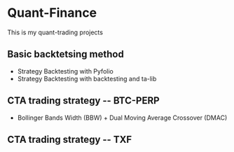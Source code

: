 # Quant-Finance
This is my quant-trading projects
## Basic backtetsing method
* Strategy Backtesting with Pyfolio
* Strategy Backtesting with backtesting and ta-lib
## CTA trading strategy -- BTC-PERP
* Bollinger Bands Width (BBW) + Dual Moving Average Crossover (DMAC)
## CTA trading strategy -- TXF



